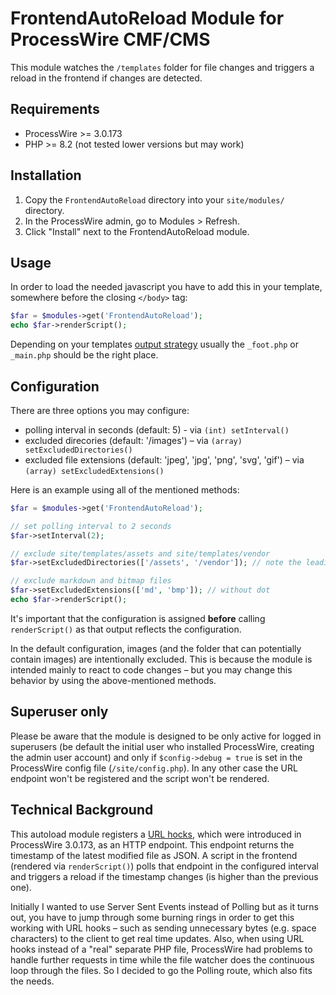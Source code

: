 # FrontendAutoReload Module for ProcessWire CMF/CMS

This module watches the `/templates` folder for file changes and triggers a reload in the frontend if changes are detected.


## Requirements
* ProcessWire >= 3.0.173
* PHP >= 8.2 (not tested lower versions but may work)


## Installation

1. Copy the `FrontendAutoReload` directory into your `site/modules/` directory.
2. In the ProcessWire admin, go to Modules > Refresh.
3. Click "Install" next to the FrontendAutoReload module.


## Usage

In order to load the needed javascript you have to add this in your template, somewhere before the closing `</body>` tag:

```php
$far = $modules->get('FrontendAutoReload');
echo $far->renderScript();
```

Depending on your templates [output strategy](https://processwire.com/docs/front-end/output/) usually the `_foot.php` or `_main.php` should be the right place.


## Configuration

There are three options you may configure:

* polling interval in seconds (default: 5) - via `(int) setInterval()`
* excluded direcories (default: '/images') – via `(array) setExcludedDirectories()`
* excluded file extensions (default: 'jpeg', 'jpg', 'png', 'svg', 'gif') – via `(array) setExcludedExtensions()` 

Here is an example using all of the mentioned methods:

```php
$far = $modules->get('FrontendAutoReload');

// set polling interval to 2 seconds
$far->setInterval(2);

// exclude site/templates/assets and site/templates/vendor
$far->setExcludedDirectories(['/assets', '/vendor']); // note the leading slash!

// exclude markdown and bitmap files
$far->setExcludedExtensions(['md', 'bmp']); // without dot
echo $far->renderScript();
```

It's important that the configuration is assigned **before** calling `renderScript()` as that output reflects the configuration.

In the default configuration, images (and the folder that can potentially contain images) are intentionally excluded. This is because the module is intended mainly to react to code changes – but you may change this behavior by using the above-mentioned methods.

## Superuser only
Please be aware that the module is designed to be only active for logged in superusers (be default the initial user who installed ProcessWire, creating the admin user account) and only if `$config->debug = true` is set in the ProcessWire config file (`/site/config.php`). In any other case the URL endpoint won't be registered and the script won't be rendered.


## Technical Background
This autoload module registers a [URL hocks](https://processwire.com/docs/modules/hooks/#url-path-hooks), which were introduced in ProcessWire 3.0.173, as an HTTP endpoint. This endpoint returns the timestamp of the latest modified file as JSON. A script in the frontend (rendered via `renderScript()`) polls that endpoint in the configured interval and triggers a reload if the timestamp changes (is higher than the previous one).

Initially I wanted to use Server Sent Events instead of Polling but as it turns out, you have to jump through some burning rings in order to get this working with URL hooks – such as sending unnecessary bytes (e.g. space characters) to the client to get real time updates. Also, when using URL hooks instead of a "real" separate PHP file, ProcessWire had problems to handle further requests in time while the file watcher does the continuous loop through the files. So I decided to go the Polling route, which also fits the needs.



